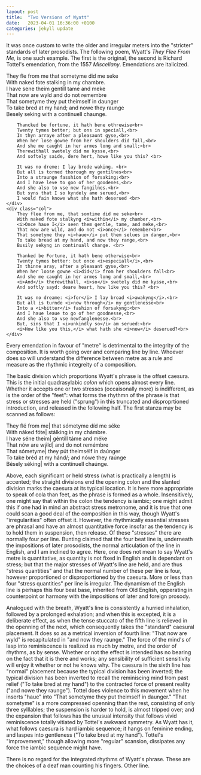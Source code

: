 ```yaml
---
layout: post
title:  "Two Versions of Wyatt"
date:   2023-04-01 16:36:00 +0100
categories: jekyll update
---
```



It was once custom to write the older and irregular meters into the "stricter" standards of later prosodists. The following poem, Wyatt's <i>They Flee From Me,</i> is one such example. The first is the original, the second is Richard Tottel's emendation, from the 1557 <i>Miscellany</i>. Emendations are italicized.

<div class="columnated">
    <div class="col">
        They fle from me that sometyme did me seke <br>
        With naked fote stalking in my chambre.<br>
        I have sene theim gentill tame and meke<br>
        That now are wyld and do not remembre<br>
        That sometyme they put theimself in daunger<br>
        To take bred at my hand; and nowe they raunge<br>
        Besely seking with a continuell chaunge.<br>

        Thancked be fortune, it hath bene othrewise<br>
        Twenty tymes better; but ons in speciall,<br>
        In thyn arraye after a pleasaunt gyse,<br>
        When her lose gowne from her shoulders did fall,<br>
        And she me caught in her armes long and small;<br>
        Therewithall swetely did me kysse,<br>
        And softely saide, dere hert, howe like you this? <br>

        It was no dreme: I lay brode waking. <br>
        But all is torned thorough my gentilnes<br>
        Into a straunge fasshion of forsaking;<br>
        And I have leve to goo of her goodenes,<br>
        And she also to vse new fangilnes.<br>
        But syns that I so kyndely ame serued,<br>
        I would fain knowe what she hath deserued <br>
    </div>
    <div class="col">
        They flee from me, that somtime did me seke<br>
        With naked fote stalkyng <i>within</i> my chamber.<br>
        <i>Once haue I</i> seen them gentle, tame, and meke,<br>
        That now are wild, and do not <i>once</i> remember<br>
        That sometyme they <i>haue</i> put them selues in danger,<br>
        To take bread at my hand, and now they range,<br>
        Busily sekyng in continuall change. <br>
    
        Thanked be Fortune, it hath bene otherwise<br>
        Twenty tymes better: but once <i>especiall</i>,<br>
        In thinne aray, after a pleasant gyse,<br>
        When her loose gowne <i>did</i> from her shoulders fall<br>
        And she me caught in her armes long and small,<br>
        <i>And</i> therewithall, <i>so</i> swetely did me kysse,<br>
        And softly sayd: deare heart, how like you this? <br>

        It was no dreame: <i>for</i> I lay broad <i>awakyng</i>.<br>
        But all is turnde <i>now through</i> my gentlenesse<br>
        Into a <i>bitter</i> fashion of forsakyng:<br>
        And I haue leaue to go of her goodnesse,<br>
        And she also to vse newfanglenesse.<br>
        But, sins that I <i>unkindly so</i> am serued:<br>
        <i>How like you this,</i> what hath she <i>now</i> deserued?<br>
    </div>
 </div>

Every emendation in favour of "metre" is detrimental to the integrity of the composition. It is worth going over and comparing line by line. Whoever does so will understand the difference between metre as a rule and measure as the rhythmic integreity of a composition. 

The basic division which proportions Wyatt's phrase is the offset caesura. This is the initial quadrasylabic <i>colon</i> which opens almost every line. Whether it accepts one or two stresses (occaisonally more) is indifferent, as is the order of the "feet": what forms the rhythmn of the phrase is that stress or stresses are held ("sprung") in this truncated and disproprtioned introduction, and released in the following half. The first stanza may be scanned as follows:

They flé from me| that sómetyme díd me séke <br>
With náked fóte| stálking in my chámbre.<br>
I have séne theim| géntill táme and méke<br>
That nów are wýld| and do not remémbre<br>
That sómetyme| they pút theimsélf in daúnger<br>
To take bréd at my hánd/; and nówe they raúnge<br>
Bésely séking| with a contínuell chaúnge.<br>

Above, each significant or held stress (what is practically a length) is accented; the straight divisions end the opening colon and the slanted division marks the caesura at its typical location. It is here more appropriate to speak of cola than feet, as the phrase is formed as a whole. Insensitively, one might say that within the colon the tendency is iambic; one might admit this if one had in mind an abstract stress metronome, and it is true that one could scan a good deal of the composition in this way, though Wyatt's "irregularities" often offset it. However, the rhythmically essential stresses are phrasal and have an almost quantitative force insofar as the tendency is to hold them in suspension, then release. Of these "stresses" there are normally four per line. Bunting claimed that the four beat line is, underneath the impositions of later prosodists, the normal articulation of the line in English, and I am inclined to agree. Here, one does not mean to say Wyatt's metre is quantitative, as quantity is not fixed in English and is dependant on stress; but that the major stresses of Wyatt's line are held, and are thus "stress quantities" and that the normal number of these per line is four, however proportioned or disproportioned by the caesura. More or less than four "stress quantities" per line is irregular. The dynamism of the English line is perhaps this four beat base, inherited from Old English, opperating in counterpoint or harmony with the impositions of later and foreign prosody.

Analogued with the breath, Wyatt's line is consistently a hurried inhalation, followed by a prolonged exhalation; and when this is excepted, it is a deliberate effect, as when the tense stuccato of the fifth line is relieved in the openning of the next, which consequently takes the "standard" caesural placement. It does so as a metrical inversion of fourth line: "That now are wyld" is recapitulated in "and now they raunge." The force of the mind's of lasp into reminiscence is realized as much by metre, and the order of rhythms, as by sense. Whether or not the effect is intended has no bearing on the fact that it is there and works; any sensibility of sufficient sensitivity will enjoy it whether or not he knows why. The caesura in the sixth line has "normal" placement because the typical division has been inverted; the typical division has been inverted to recall the reminiscing mind from past relief ("To take bred at my hand") to the contracted force of present reality ("and nowe they raunge"). Tottel does violence to this movement when he inserts "haue" into "That sometyme they put theimself in daunger." "That sometyme" is a more compressed openning than the rest, consisting of only three sylllables; the suspension is harder to hold, is almost tripped over; and the expansion that follows has the unusual intensity that follows vivid reminiscence totally vitiated by Tottel's awkward symmetry. As Wyatt has it, what follows caesura is hard iambic sequence; it hangs on feminine ending, and laspes into gentleness ("To take bred at my hand"). Tottel's "improvement," though allowing more "regular" scansion, dissipates any force the iambic sequence might have. 

There is no regard for the integrated rhythms of Wyatt's phrase. These are the choices of a deaf man counting his fingers. Other line.



